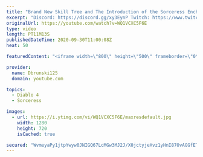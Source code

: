 ```yaml
---
title: "Brand New Skill Tree and The Introduction of the Sorceress Enchantment System - Big Diablo 4 Update!"
excerpt: "Discord: https://discord.gg/xy3EynP Twitch: https://www.twitch.tv/dbrunski125 Twitter: https://twitter.com/dbrunski125 Membership: ..."
originalUrl: https://youtube.com/watch?v=WQ1VCXC5F6E
type: video
length: PT11M13S
publishedDateTime: 2020-09-30T11:00:08Z
heat: 50

featuredContent: "<iframe width=\"800\" height=\"500\" frameborder=\"0\" src=\"https://www.youtube.com/embed/WQ1VCXC5F6E\" allow=\"accelerometer; autoplay; encrypted-media; gyroscope; picture-in-picture\" allowfullscreen></iframe>"

provider:
  name: Dbrunski125
  domain: youtube.com

topics:
  - Diablo 4
  - Sorceress

images:
  - url: https://i.ytimg.com/vi/WQ1VCXC5F6E/maxresdefault.jpg
    width: 1280
    height: 720
    isCached: true

secured: "WvmeyaPy1jtpYwyw0JNIGQ67LcMGw3MJ2J/X0jctyjeXvz1yHnI87OvAGGfETT4TUrRsyHyMkHBNeuxuGsGrTEK5bM0kZt/6gLmM0H0pQP/pygk2UG75LJkEXvPn/TlzfhvlstZ9ilHxSlXR9TyNVttvI92v+pfIJ3RdFS4zACISEriKygddsUIBk3F0v7odW403EEdnhIV7B2v2xzFY6xL6GSJXzdJtUfD0c2CL//MCDwTA7gGzXsIIUHFeNYoCiez2RvrsjGN5axloo9P43+PViD7WZFKTrPEnuuZXaOFjcQ0843qYkXZywif18jivTDDCtFH/jlsviaCOy2HXDeqEyVT3qYyTBCImEmbpTHk4odVv/efcH5mEpvHu0IbJyvdMkguNd0J4/xHZgKRcoTww6RjhMWbR3VWykPhayi0=;G4XAzHkI10Ky4cANEktafw=="
---
```



